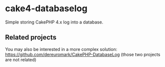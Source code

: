 cake4-databaselog
================

Simple storing CakePHP 4.x log into a database.


## Related projects
You may also be interested in a more complex solution: https://github.com/dereuromark/CakePHP-DatabaseLog (those two projects are not related)
